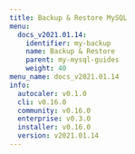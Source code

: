 ```yaml
---
title: Backup & Restore MySQL
menu:
  docs_v2021.01.14:
    identifier: my-backup
    name: Backup & Restore
    parent: my-mysql-guides
    weight: 40
menu_name: docs_v2021.01.14
info:
  autocaler: v0.1.0
  cli: v0.16.0
  community: v0.16.0
  enterprise: v0.3.0
  installer: v0.16.0
  version: v2021.01.14
---
```


